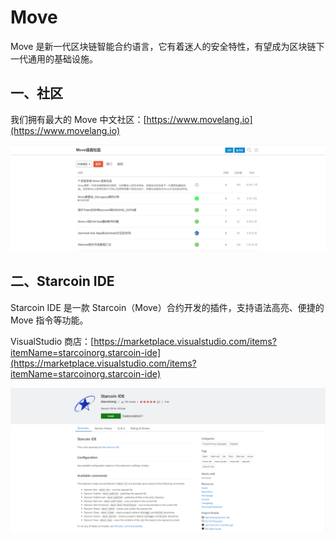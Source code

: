 # Move

Move 是新一代区块链智能合约语言，它有着迷人的安全特性，有望成为区块链下一代通用的基础设施。

## 一、社区

我们拥有最大的 Move 中文社区：[https://www.movelang.io](https://www.movelang.io)

![](<../.gitbook/assets/image (27).png>)

## 二、Starcoin IDE

Starcoin IDE 是一款 Starcoin（Move）合约开发的插件，支持语法高亮、便捷的 Move 指令等功能。

VisualStudio 商店：[https://marketplace.visualstudio.com/items?itemName=starcoinorg.starcoin-ide](https://marketplace.visualstudio.com/items?itemName=starcoinorg.starcoin-ide)

![](<../.gitbook/assets/image (33).png>)

